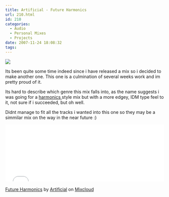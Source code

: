 ```yaml
---
title: Artificial - Future Harmonics
url: 210.html
id: 210
categories:
  - Audio
  - Personal Mixes
  - Projects
date: 2007-11-24 18:08:32
tags:
---
```


![](https://www.mikecann.co.uk/Images/Others/FutureHarmonics.png)

Its been quite some time indeed since i have released a mix so i decided to make another one. This one is a culmination of several weeks work and im pretty proud of it.

<!-- more -->

Its hard to describe which genre this mix falls into, as the name suggests i was going for a [harmonics ](https://www.mikecann.co.uk/?p=87)style mix but with a more edgey, IDM type feel to it, not sure if i succeeded, but oh well.

Didnt manage to fit all the tracks i wanted into this one so they may be a simmilar mix on the way in the near future :)

<iframe width="100%" height="180" src="//www.mixcloud.com/widget/iframe/?feed=http%3A%2F%2Fwww.mixcloud.com%2Fmikeysee%2Ffuture-harmonics%2F&amp;embed_type=widget_standard&amp;embed_uuid=d5624665-2a30-459f-a033-8a2bb31b3d22&amp;hide_tracklist=1&amp;hide_cover=1" frameborder="0"></iframe><div style="clear: both; height: 3px; width: auto;"></div>

[Future Harmonics](https://www.mixcloud.com/mikeysee/future-harmonics/?utm_source=widget&amp;utm_medium=web&amp;utm_campaign=base_links&amp;utm_term=resource_link)<span> by </span>[Artificial](https://www.mixcloud.com/mikeysee/?utm_source=widget&amp;utm_medium=web&amp;utm_campaign=base_links&amp;utm_term=profile_link)<span> on </span>[ Mixcloud](https://www.mixcloud.com/?utm_source=widget&utm_medium=web&utm_campaign=base_links&utm_term=homepage_link)

<div style="clear: both; height: 3px; width: auto;"></div>
